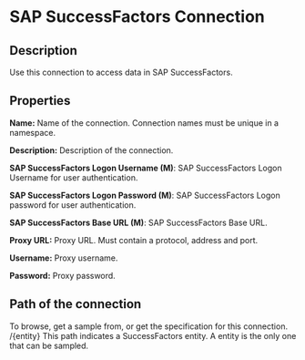 # SAP SuccessFactors Connection

Description
-----------
Use this connection to access data in SAP SuccessFactors.

Properties
----------
**Name:** Name of the connection. Connection names must be unique in a namespace.

**Description:** Description of the connection.

**SAP SuccessFactors Logon Username (M)**: SAP SuccessFactors Logon Username for user authentication.  

**SAP SuccessFactors Logon Password (M)**: SAP SuccessFactors Logon password for user authentication.

**SAP SuccessFactors Base URL (M)**: SAP SuccessFactors Base URL.

**Proxy URL:** Proxy URL. Must contain a protocol, address and port.

**Username:** Proxy username.

**Password:** Proxy password.

Path of the connection
----------------------
To browse, get a sample from, or get the specification for this connection.  
/{entity} This path indicates a SuccessFactors entity. A entity is the only one that can be sampled.